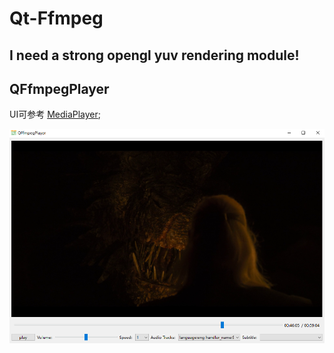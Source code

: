 # Qt-Ffmpeg

## I need a strong opengl yuv rendering module!

## QFfmpegPlayer

UI可参考 [MediaPlayer](https://github.com/RealChuan/Qt-App/blob/main/docs/MediaPalyer_A.SUN.png);

<div align=center><img src="doc/player.png"></div>  
